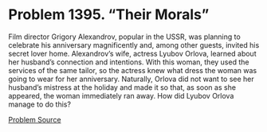 # Problem 1395. “Their Morals”

Film director Grigory Alexandrov, popular in the USSR, was planning to celebrate his anniversary magnificently and, among other guests, invited his secret lover home. Alexandrov’s wife, actress Lyubov Orlova, learned about her husband’s connection and intentions. With this woman, they used the services of the same tailor, so the actress knew what dress the woman was going to wear for her anniversary. Naturally, Orlova did not want to see her husband’s mistress at the holiday and made it so that, as soon as she appeared, the woman immediately ran away. How did Lyubov Orlova manage to do this?

[Problem Source](https://www.trizland.ru/tasks/6163/)